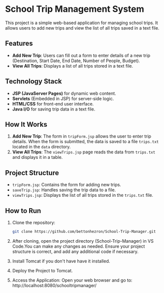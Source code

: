 # School Trip Management System

This project is a simple web-based application for managing school trips. It allows users to add new trips and view the list of all trips saved in a text file.

## Features
- **Add New Trip**: Users can fill out a form to enter details of a new trip (Destination, Start Date, End Date, Number of People, Budget).
- **View All Trips**: Displays a list of all trips stored in a text file.

## Technology Stack
- **JSP (JavaServer Pages)** for dynamic web content.
- **Servlets** (Embedded in JSP) for server-side logic.
- **HTML/CSS** for front-end user interface.
- **Java I/O** for saving trip data in a text file.

## How It Works
1. **Add New Trip**: The form in `tripForm.jsp` allows the user to enter trip details. When the form is submitted, the data is saved to a file `trips.txt` located in the `data` directory.
2. **View All Trips**: The `viewTrips.jsp` page reads the data from `trips.txt` and displays it in a table.

## Project Structure
- `tripForm.jsp`: Contains the form for adding new trips.
- `saveTrip.jsp`: Handles saving the trip data to a file.
- `viewTrips.jsp`: Displays the list of all trips stored in the `trips.txt` file.

## How to Run
1. Clone the repository:
   ```bash
   git clone https://github.com/bettonhezron/School-Trip-Manager.git
   
2. After cloning, open the project directory (School-Trip-Manager) in VS Code.You can make any changes as needed. Ensure your project structure is correct, and add any additional code if necessary.

3. Install Tomcat if you don't have have it installed.

4. Deploy the Project to Tomcat.

5.  Access the Application:  Open your web browser and go to:  http://localhost:8080/schooltripmanager/ 
